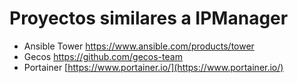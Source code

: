 # Proyectos similares a IPManager

- Ansible Tower <https://www.ansible.com/products/tower>
- Gecos <https://github.com/gecos-team>
- Portainer [https://www.portainer.io/](https://www.portainer.io/)

